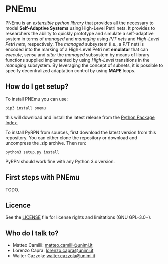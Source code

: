 # PNEmu

PNEmu is an *extensible python library* that provides all the necessary to model **Self-Adaptive Systems** using High-Level Petri nets.
It provides to researchers the ability to quickly prototype and simulate a self-adaptive system
in terms of *managed* and *managing* using *P/T nets* and *High-Level Petri nets*, respectively.
The *managed* subsystem (i.e., a P/T net) is encoded into the marking of a High-Level Petri net **emulator** that can
*execute*, *sense* and *alter* the *managed* subsystem by means of library functions
supplied implemented by using *High-Level* transitions in the *managing* subsystem.
By leveraging the concept of subnets, it is possible to specify decentralized adaptation control by using **MAPE** loops.


## How do I get setup?

To install PNEmu you can use:
```
pip3 install pnemu
```
this will download and install the latest release from the [Python Package Index](https://pypi.python.org/pypi).

To install PyRPN from sources, first download the latest version from this repository.
You can either clone the repository or download and uncompress the .zip archive.
Then run:
```
python3 setup.py install
```

PyRPN should work fine with any Python 3.x version.

## First steps with PNEmu

TODO.

## Licence

See the [LICENSE](LICENSE.txt) file for license rights and limitations (GNU GPL-3.0+).

## Who do I talk to?

* Matteo Camilli: matteo.camilli@unimi.it
* Lorenzo Capra: lorenzo.capra@unimi.it
* Walter Cazzola: walter.cazzola@unimi.it
